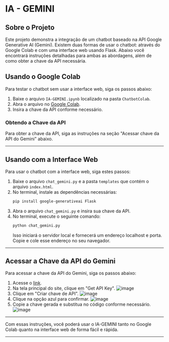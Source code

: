 # IA - GEMINI

## Sobre o Projeto

Este projeto demonstra a integração de um chatbot baseado na API Google Generative AI (Gemini). Existem duas formas de usar o chatbot: através do Google Colab e com uma interface web usando Flask. Abaixo você encontrará instruções detalhadas para ambas as abordagens, além de como obter a chave da API necessária.

## Usando o Google Colab
Para testar o chatbot sem usar a interface web, siga os passos abaixo:

1. Baixe o arquivo `IA-GEMINI.ipynb` localizado na pasta `ChatbotColab`.
2. Abra o arquivo no [Google Colab](https://colab.research.google.com/).
3. Insira a chave da API conforme necessário.

### Obtendo a Chave da API

Para obter a chave da API, siga as instruções na seção "Acessar chave da API do Gemini" abaixo.

---

## Usando com a Interface Web

Para usar o chatbot com a interface web, siga estes passos:

1. Baixe o arquivo `chat_gemini.py` e a pasta `templates` que contém o arquivo `index.html`.
2. No terminal, instale as dependências necessárias:
   ```sh
   pip install google-generativeai Flask
   ```
3. Abra o arquivo `chat_gemini.py` e insira sua chave da API.
4. No terminal, execute o seguinte comando:
   ```sh
   python chat_gemini.py
   ```
   Isso iniciará o servidor local e fornecerá um endereço localhost e porta. Copie e cole esse endereço no seu navegador.

---

## Acessar a Chave da API do Gemini

Para acessar a chave da API do Gemini, siga os passos abaixo:

1. Acesse o [link](https://aistudio.google.com/app/prompts/new_chat?utm_source=ai.google.dev&utm_medium=referral&utm_campaign=log_in&pli=1).
2. Na tela principal do site, clique em "Get API Key".
   ![image](https://github.com/LucasS059/IA-GEMINI/assets/133230032/54df79e0-a948-4f97-a7b9-6b3d2709563f)
3. Clique em "Criar chave de API".
   ![image](https://github.com/LucasS059/IA-GEMINI/assets/133230032/262159e7-06e3-4326-a955-d57d464ea19e)
4. Clique na opção azul para confirmar.
   ![image](https://github.com/LucasS059/IA-GEMINI/assets/133230032/bb6d152b-a2a8-4a04-b26b-a4e41e404cd8)
5. Copie a chave gerada e substitua no código conforme necessário.
   ![image](https://github.com/LucasS059/IA-GEMINI/assets/133230032/53e05edd-cebe-48c9-b48a-85fbc45dc8a6)

---

Com essas instruções, você poderá usar o IA-GEMINI tanto no Google Colab quanto na interface web de forma fácil e rápida.

---
